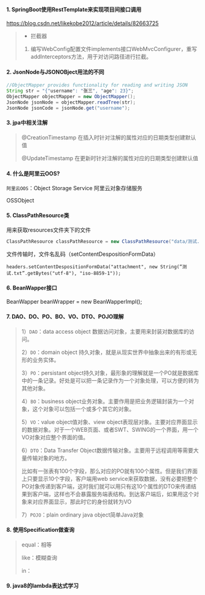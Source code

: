 #### 1. SpringBoot使用RestTemplate来实现项目间接口调用

https://blog.csdn.net/likekobe2012/article/details/82663725

>- 拦截器
>
>1. 编写WebConfig配置文件implements接口WebMvcConfigurer，重写addInterceptors方法，用于对访问路径进行拦截。



#### 2. JsonNode与JSONOBject用法的不同

```java
//ObjectMapper provides functionality for reading and writing JSON
String str = "{"username": "张三", "age": 23}";
ObjectMapper objectMapper = new ObjectMapper();
JsonNode jsonNode = objectMapper.readTree(str);
JsonNode jsonCode = jsonNode.get("username");
```

#### 3. jpa中相关注解

> @CreationTimestamp 在插入时针对注解的属性对应的日期类型创建默认值
>
> @UpdateTimestamp 在更新时针对注解的属性对应的日期类型创建默认值

#### 4. 什么是阿里云OOS?

`阿里云OOS`：Object Storage Service 阿里云对象存储服务

OSSObject



#### 5. ClassPathResource类

用来获取resources文件夹下的文件

```java
ClassPathResource classPathResource = new ClassPathResource("data/测试.txt");
```

文件传输时，文件名乱码（setContentDespositionFormData）

```
headers.setContentDespositionFormData("attachment", new String(“测试.txt”.getBytes("utf-8"), "iso-8859-1"));
```



#### 6. BeanWapper接口

BeanWapper beanWrapper = new BeanWapperImpl();



#### 7. DAO、DO、PO、BO、VO、DTO、POJO理解

> 1）`DAO`：data access object 数据访问对象，主要用来封装对数据库的访问。
>
> 2）`DO`：domain object 持久对象，就是从现实世界中抽象出来的有形或无形的业务实体。
>
> 3）`PO`：persistant object持久对象，最形象的理解就是一个PO就是数据库中的一条记录。好处是可以把一条记录作为一个对象处理，可以方便的转为其他对象。
>
> 4）`BO`：business object业务对象。主要作用是把业务逻辑封装为一个对象，这个对象可以包括一个或多个其它的对象。
>
> 5）`VO`：value object值对象、view object表现层对象。主要对应界面显示的数据对象。对于一个WEB页面、或者SWT、SWING的一个界面，用一个VO对象对应整个界面的值。
>
> 6）`DTO`：Data Transfer Object数据传输对象。主要用于远程调用等需要大量传输对象的地方。
>
> 比如有一张表有100个字段，那么对应的PO就有100个属性。但是我们界面上只要显示10个字段，客户端用web service来获取数据，没有必要把整个PO对象传递到客户端，这时我们就可以用只有这10个属性的DTO来传递结果到客户端，这样也不会暴露服务端表结构。到达客户端后，如果用这个对象来对应界面显示，那此时它的身份就转为VO
>
> 7）`POJO`：plain ordinary java object简单Java对象



#### 8. 使用Specification做查询

> equal：相等
>
> like：模糊查询
>
> in：



#### 9. java8的lambda表达式学习































































































